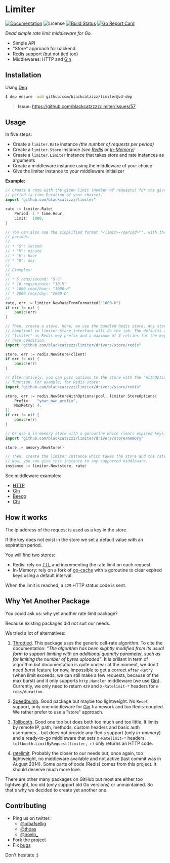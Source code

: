 # Limiter

[![Documentation][godoc-img]][godoc-url]
![License][license-img]
[![Build Status][circle-img]][circle-url]
[![Go Report Card][goreport-img]][goreport-url]

*Dead simple rate limit middleware for Go.*

* Simple API
* "Store" approach for backend
* Redis support (but not tied too)
* Middlewares: HTTP and [Gin][4]

## Installation

Using [Dep](https://github.com/golang/dep)

```bash
$ dep ensure -add github.com/blackcatzzzz/limiter@v3-dep
```

> **Issue:** https://github.com/blackcatzzzz/limiter/issues/57

## Usage

In five steps:

* Create a `limiter.Rate` instance _(the number of requests per period)_
* Create a `limiter.Store` instance _(see [Redis](https://github.com/blackcatzzzz/limiter/blob/master/drivers/store/redis/store.go) or [In-Memory](https://github.com/blackcatzzzz/limiter/blob/master/drivers/store/memory/store.go))_
* Create a `limiter.Limiter` instance that takes store and rate instances as arguments
* Create a middleware instance using the middleware of your choice
* Give the limiter instance to your middleware initializer

**Example:**

```go
// Create a rate with the given limit (number of requests) for the given
// period (a time.Duration of your choice).
import "github.com/blackcatzzzz/limiter"

rate := limiter.Rate{
    Period: 1 * time.Hour,
    Limit:  1000,
}

// You can also use the simplified format "<limit>-<period>"", with the given
// periods:
//
// * "S": second
// * "M": minute
// * "H": hour
// * "D": day
//
// Examples:
//
// * 5 reqs/second: "5-S"
// * 10 reqs/minute: "10-M"
// * 1000 reqs/hour: "1000-H"
// * 2000 reqs/day: "2000-D"
//
rate, err := limiter.NewRateFromFormatted("1000-H")
if err != nil {
    panic(err)
}

// Then, create a store. Here, we use the bundled Redis store. Any store
// compliant to limiter.Store interface will do the job. The defaults are
// "limiter" as Redis key prefix and a maximum of 3 retries for the key under
// race condition.
import "github.com/blackcatzzzz/limiter/drivers/store/redis"

store, err := redis.NewStore(client)
if err != nil {
    panic(err)
}

// Alternatively, you can pass options to the store with the "WithOptions"
// function. For example, for Redis store:
import "github.com/blackcatzzzz/limiter/drivers/store/redis"

store, err := redis.NewStoreWithOptions(pool, limiter.StoreOptions{
    Prefix:   "your_own_prefix",
    MaxRetry: 4,
})
if err != nil {
    panic(err)
}

// Or use a in-memory store with a goroutine which clears expired keys.
import "github.com/blackcatzzzz/limiter/drivers/store/memory"

store := memory.NewStore()

// Then, create the limiter instance which takes the store and the rate as arguments.
// Now, you can give this instance to any supported middleware.
instance := limiter.New(store, rate)
```

See middleware examples:

* [HTTP](https://github.com/blackcatzzzz/limiter/tree/master/examples/http/main.go)
* [Gin](https://github.com/blackcatzzzz/limiter/tree/master/examples/gin/main.go)
* [Beego](https://github.com/blackcatzzzz/limiter/blob/master/examples/beego/main.go)
* [Chi](https://github.com/blackcatzzzz/limiter/tree/master/examples/chi/main.go)


## How it works

The ip address of the request is used as a key in the store.

If the key does not exist in the store we set a default
value with an expiration period.

You will find two stores:

* Redis: rely on [TTL](http://redis.io/commands/ttl) and incrementing the rate limit on each request.
* In-Memory: rely on a fork of [go-cache](https://github.com/patrickmn/go-cache) with a goroutine to clear expired keys using a default interval.

When the limit is reached, a `429` HTTP status code is sent.

## Why Yet Another Package

You could ask us: why yet another rate limit package?

Because existing packages did not suit our needs.

We tried a lot of alternatives:

1. [Throttled][1]. This package uses the generic cell-rate algorithm. To cite the
documentation: *"The algorithm has been slightly modified from its usual form to
support limiting with an additional quantity parameter, such as for limiting the
number of bytes uploaded"*. It is brillant in term of algorithm but
documentation is quite unclear at the moment, we don't need *burst* feature for
now, impossible to get a correct `After-Retry` (when limit exceeds, we can still
make a few requests, because of the max burst) and it only supports ``http.Handler``
middleware (we use [Gin][4]). Currently, we only need to return `429`
and `X-Ratelimit-*` headers for `n reqs/duration`.

2. [Speedbump][3]. Good package but maybe too lightweight. No `Reset` support,
only one middleware for [Gin][4] framework and too Redis-coupled. We rather
prefer to use a "store" approach.

3. [Tollbooth][5]. Good one too but does both too much and too little. It limits by
remote IP, path, methods, custom headers and basic auth usernames... but does not
provide any Redis support (only *in-memory*) and a ready-to-go middleware that sets
`X-Ratelimit-*` headers. `tollbooth.LimitByRequest(limiter, r)` only returns an HTTP
code.

4. [ratelimit][2]. Probably the closer to our needs but, once again, too
lightweight, no middleware available and not active (last commit was in August
2014). Some parts of code (Redis) comes from this project. It should deserve much
more love.

There are other many packages on GitHub but most are either too lightweight, too
old (only support old Go versions) or unmaintained. So that's why we decided to
create yet another one.

## Contributing

* Ping us on twitter:
  * [@oibafsellig](https://twitter.com/oibafsellig)
  * [@thoas](https://twitter.com/thoas)
  * [@novln_](https://twitter.com/novln_)
* Fork the [project](https://github.com/blackcatzzzz/limiter)
* Fix [bugs](https://github.com/blackcatzzzz/limiter/issues)

Don't hesitate ;)

[1]: https://github.com/throttled/throttled
[2]: https://github.com/r8k/ratelimit
[3]: https://github.com/etcinit/speedbump
[4]: https://github.com/gin-gonic/gin
[5]: https://github.com/didip/tollbooth

[godoc-url]: https://godoc.org/github.com/blackcatzzzz/limiter
[godoc-img]: https://godoc.org/github.com/blackcatzzzz/limiter?status.svg
[license-img]: https://img.shields.io/badge/license-MIT-blue.svg
[goreport-url]: https://goreportcard.com/report/github.com/blackcatzzzz/limiter
[goreport-img]: https://goreportcard.com/badge/github.com/blackcatzzzz/limiter
[circle-url]: https://circleci.com/gh/ulule/limiter/tree/master
[circle-img]: https://circleci.com/gh/ulule/limiter.svg?style=shield&circle-token=baf62ec320dd871b3a4a7e67fa99530fbc877c99
